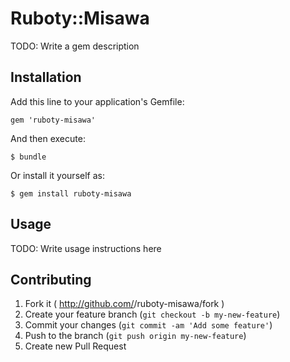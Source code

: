 # Ruboty::Misawa

TODO: Write a gem description

## Installation

Add this line to your application's Gemfile:

    gem 'ruboty-misawa'

And then execute:

    $ bundle

Or install it yourself as:

    $ gem install ruboty-misawa

## Usage

TODO: Write usage instructions here

## Contributing

1. Fork it ( http://github.com/<my-github-username>/ruboty-misawa/fork )
2. Create your feature branch (`git checkout -b my-new-feature`)
3. Commit your changes (`git commit -am 'Add some feature'`)
4. Push to the branch (`git push origin my-new-feature`)
5. Create new Pull Request
